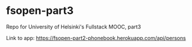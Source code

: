 # fsopen-part3
Repo for University of Helsinki's Fullstack MOOC, part3

Link to app: https://fsopen-part2-phonebook.herokuapp.com/api/persons
